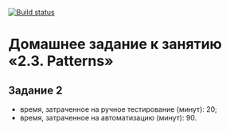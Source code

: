 [![Build status](https://ci.appveyor.com/api/projects/status/l45xy2y6o75hoejg?svg=true)](https://ci.appveyor.com/project/GovardVolovets/patterns-second-task)

# Домашнее задание к занятию «2.3. Patterns»
## Задание 2

* время, затраченное на ручное тестирование (минут): 20;
* время, затраченное на автоматизацию (минут): 90.